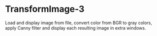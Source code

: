 # TransformImage-3
Load and display image from file, convert color from BGR to gray colors,
apply Canny filter and display each resulting image in extra windows.
